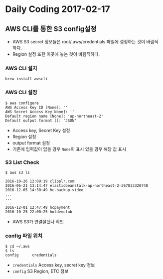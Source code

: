 # Daily Coding 2017-02-17

## AWS CLI를 통한 S3 config설정

* AWS S3 secret 정보들은 root/.aws/credentials 파일에 설정하는 것이 바람직하다.
* Region 설정 또한 이곳에 놓는 것이 바림직하다.



### AWS CLI 설치

```
brew install awscli
```

### AWS CLI 설정
```
$ aws configure
AWS Access Key ID [None]: ''
AWS Secret Access Key None]: ''
Default region name [None]: 'ap-northeast-2'
Default output format []: 'JSON'
```

* Access key, Secret Key 설정
* Region 설정
* output format 설정
* 기존에 입력값이 없을 경우 `None`이 표시 있을 경우 해당 값 표시

### S3 List Check

```
$ aws s3 ls

2016-10-26 12:09:19 clipplr.com
2016-06-21 13:14:47 elasticbeanstalk-ap-northeast-2-367033320748
2016-12-05 14:30:49 hc-backup-video
...
...
...
2016-12-01 12:47:48 hcpayment
2016-10-25 22:00:25 holdemclub
```

* AWS S3가 연결잘됬나 확인


### config 파일 위치

```
$ cd ~/.aws
$ ls
config      credentials
```

* `credentials` Access key, secret key 정보
* `config` S3 Region, ETC 정보

